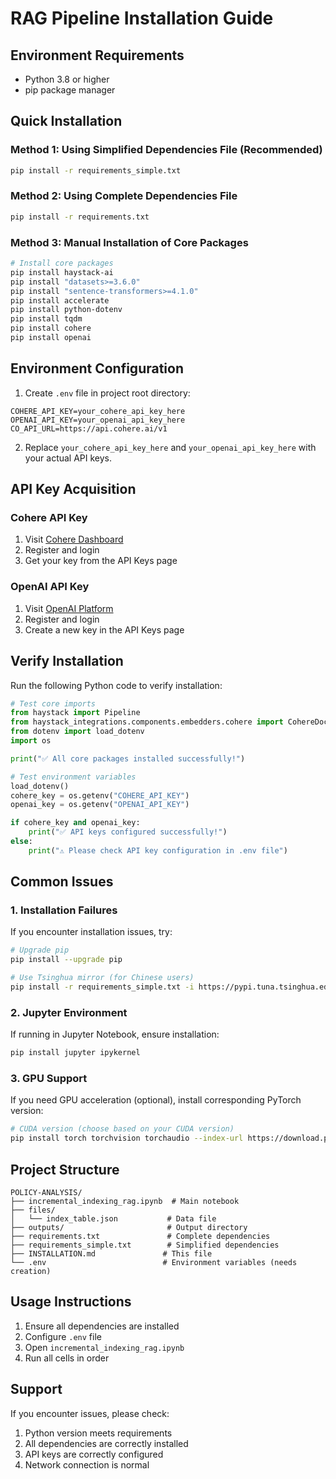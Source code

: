 # RAG Pipeline Installation Guide

## Environment Requirements

- Python 3.8 or higher
- pip package manager

## Quick Installation

### Method 1: Using Simplified Dependencies File (Recommended)

```bash
pip install -r requirements_simple.txt
```

### Method 2: Using Complete Dependencies File

```bash
pip install -r requirements.txt
```

### Method 3: Manual Installation of Core Packages

```bash
# Install core packages
pip install haystack-ai
pip install "datasets>=3.6.0"
pip install "sentence-transformers>=4.1.0"
pip install accelerate
pip install python-dotenv
pip install tqdm
pip install cohere
pip install openai
```

## Environment Configuration

1. Create `.env` file in project root directory:

```env
COHERE_API_KEY=your_cohere_api_key_here
OPENAI_API_KEY=your_openai_api_key_here
CO_API_URL=https://api.cohere.ai/v1
```

2. Replace `your_cohere_api_key_here` and `your_openai_api_key_here` with your actual API keys.

## API Key Acquisition

### Cohere API Key
1. Visit [Cohere Dashboard](https://dashboard.cohere.ai/)
2. Register and login
3. Get your key from the API Keys page

### OpenAI API Key
1. Visit [OpenAI Platform](https://platform.openai.com/)
2. Register and login
3. Create a new key in the API Keys page

## Verify Installation

Run the following Python code to verify installation:

```python
# Test core imports
from haystack import Pipeline
from haystack_integrations.components.embedders.cohere import CohereDocumentEmbedder
from dotenv import load_dotenv
import os

print("✅ All core packages installed successfully!")

# Test environment variables
load_dotenv()
cohere_key = os.getenv("COHERE_API_KEY")
openai_key = os.getenv("OPENAI_API_KEY")

if cohere_key and openai_key:
    print("✅ API keys configured successfully!")
else:
    print("⚠️ Please check API key configuration in .env file")
```

## Common Issues

### 1. Installation Failures

If you encounter installation issues, try:

```bash
# Upgrade pip
pip install --upgrade pip

# Use Tsinghua mirror (for Chinese users)
pip install -r requirements_simple.txt -i https://pypi.tuna.tsinghua.edu.cn/simple/
```

### 2. Jupyter Environment

If running in Jupyter Notebook, ensure installation:

```bash
pip install jupyter ipykernel
```

### 3. GPU Support

If you need GPU acceleration (optional), install corresponding PyTorch version:

```bash
# CUDA version (choose based on your CUDA version)
pip install torch torchvision torchaudio --index-url https://download.pytorch.org/whl/cu118
```

## Project Structure

```
POLICY-ANALYSIS/
├── incremental_indexing_rag.ipynb  # Main notebook
├── files/
│   └── index_table.json           # Data file
├── outputs/                       # Output directory
├── requirements.txt               # Complete dependencies
├── requirements_simple.txt        # Simplified dependencies
├── INSTALLATION.md               # This file
└── .env                          # Environment variables (needs creation)
```

## Usage Instructions

1. Ensure all dependencies are installed
2. Configure `.env` file
3. Open `incremental_indexing_rag.ipynb`
4. Run all cells in order

## Support

If you encounter issues, please check:
1. Python version meets requirements
2. All dependencies are correctly installed
3. API keys are correctly configured
4. Network connection is normal
